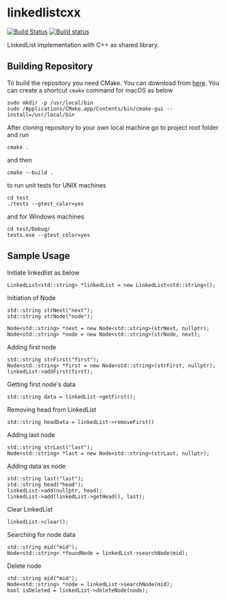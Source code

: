 # linkedlistcxx

[![Build Status](https://travis-ci.org/abdullahselek/linkedlistcxx.svg?branch=master)](https://travis-ci.org/abdullahselek/linkedlistcxx)
[![Build status](https://ci.appveyor.com/api/projects/status/5ku2a2q2kjcvlr1u?svg=true)](https://ci.appveyor.com/project/abdullahselek/linkedlistcxx)

LinkedList implementation with C++ as shared library.

## Building Repository

To build the repository you need CMake. You can download from [here](https://cmake.org/download/).
You can create a shortcut ```cmake``` command for macOS as below

```
sudo mkdir -p /usr/local/bin
sudo /Applications/CMake.app/Contents/bin/cmake-gui --install=/usr/local/bin
```

After cloning repository to your own local machine go to project root folder and run

```
cmake .
```

and then

```
cmake --build .
```

to run unit tests for UNIX machines

```
cd test
./tests --gtest_color=yes
```

and for Windows machines

```
cd test/Debug/
tests.exe --gtest_color=yes
```

## Sample Usage

Initiate linkedlist as below

```
LinkedList<std::string> *linkedList = new LinkedList<std::string>();
```

Initiation of Node

```
std::string strNext("next");
std::string strNode("node");

Node<std::string> *next = new Node<std::string>(strNext, nullptr);
Node<std::string> *node = new Node<std::string>(strNode, next);
```

Adding first node

```
std::string strFirst("first");
Node<std::string> *first = new Node<std::string>(strFirst, nullptr);
linkedList->addFirst(first);
```

Getting first node's data

```
std::string data = linkedList->getFirst();
```

Removing head from LinkedList

```
std::string headData = linkedList->removeFirst()
```

Adding last node

```
std::string strLast("last");
Node<std::string> *last = new Node<std::string>(strLast, nullptr);
```

Adding data as node

```
std::string last("last");
std::string head("head");
linkedList->add(nullptr, head);
linkedList->add(linkedList->getHead(), last);
```

Clear LinkedList

```
linkedList->clear();
```

Searching for node data

```
std::string mid("mid");
Node<std::string> *foundNode = linkedList->searchNode(mid);
```

Delete node

```
std::string mid("mid");
Node<std::string> *node = linkedList->searchNode(mid);
bool isDeleted = linkedList->deleteNode(node);
```
